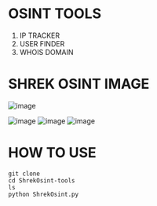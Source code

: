 # OSINT TOOLS
1. IP TRACKER
2. USER FINDER
3. WHOIS DOMAIN

# SHREK OSINT IMAGE
![image](https://github.com/user-attachments/assets/2b05ef45-9d03-4b73-b876-3eb419f75e37)

![image](https://github.com/user-attachments/assets/34ea1eb7-1852-4b87-ae4a-e0acdb402624)
![image](https://github.com/user-attachments/assets/7e534e40-915d-4683-9ccd-aaab59220c60)
![image](https://github.com/user-attachments/assets/6e3bd8bc-dfe7-4380-90d1-3b03a4486a3b)



# HOW TO USE
```
git clone
cd ShrekOsint-tools
ls
python ShrekOsint.py
